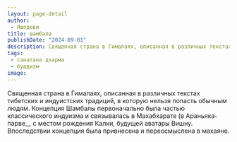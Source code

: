 ```yaml
---
layout: page-detail
author:
 - Яшодеви
title: шамбала
publishDate: "2024-09-01"
description: Священная страна в Гималаях, описанная в различных текстах тибетских и индуистских традиций, в которую нельзя попасть обычным людям. Концепция Шамбалы первоначально была частью классического индуизма и связывалась в Махабхарате (в Араньяка-парве с местом рождения Калки, будущей аватары Вишну. Впоследствии концепция была привнесена и переосмыслена в махаяне.
tags:
 - санатана дхарма
 - буддизм
image: 
---
```


Священная страна в Гималаях, описанная в различных текстах тибетских и индуистских традиций, в которую нельзя попасть обычным людям. Концепция Шамбалы первоначально была частью классического индуизма и связывалась в Махабхарате (в Араньяка-парве__ с местом рождения Калки, будущей аватары Вишну. Впоследствии концепция была привнесена и переосмыслена в махаяне.

